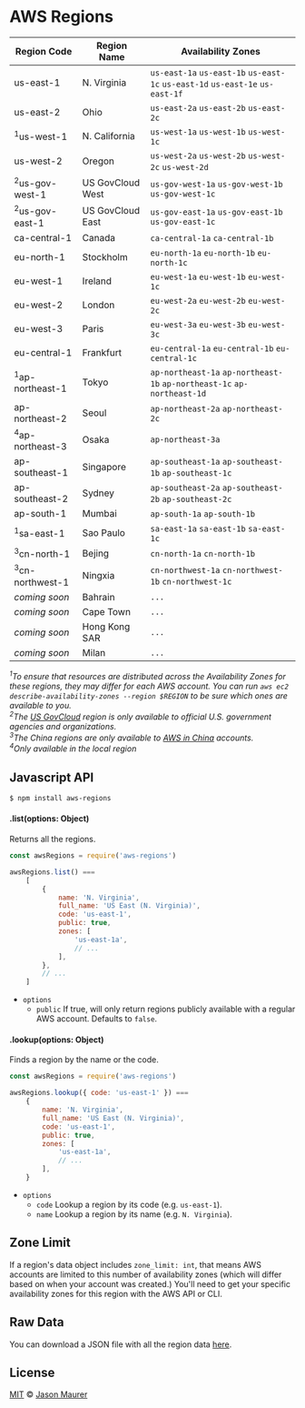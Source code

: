 # AWS Regions

| Region Code | Region Name | Availability Zones
|-------------|------------|-------------------
| us-east-1 | N. Virginia | `us-east-1a` `us-east-1b` `us-east-1c` `us-east-1d` `us-east-1e` `us-east-1f`
| us-east-2 | Ohio | `us-east-2a` `us-east-2b` `us-east-2c`
| <sup>1</sup>us-west-1 | N. California | `us-west-1a` `us-west-1b` `us-west-1c`
| us-west-2 | Oregon | `us-west-2a` `us-west-2b` `us-west-2c` `us-west-2d`
| <sup>2</sup>us-gov-west-1 | US GovCloud West | `us-gov-west-1a` `us-gov-west-1b` `us-gov-west-1c`
| <sup>2</sup>us-gov-east-1 | US GovCloud East | `us-gov-east-1a` `us-gov-east-1b` `us-gov-east-1c`
| ca-central-1 | Canada | `ca-central-1a` `ca-central-1b`
| eu-north-1 | Stockholm | `eu-north-1a` `eu-north-1b` `eu-north-1c`
| eu-west-1 | Ireland | `eu-west-1a` `eu-west-1b` `eu-west-1c`
| eu-west-2 | London | `eu-west-2a` `eu-west-2b` `eu-west-2c`
| eu-west-3 | Paris | `eu-west-3a` `eu-west-3b` `eu-west-3c`
| eu-central-1 | Frankfurt | `eu-central-1a` `eu-central-1b` `eu-central-1c`
| <sup>1</sup>ap-northeast-1 | Tokyo | `ap-northeast-1a` `ap-northeast-1b` `ap-northeast-1c` `ap-northeast-1d`
| ap-northeast-2 | Seoul | `ap-northeast-2a` `ap-northeast-2c`
| <sup>4</sup>ap-northeast-3 | Osaka | `ap-northeast-3a`
| ap-southeast-1 | Singapore | `ap-southeast-1a` `ap-southeast-1b` `ap-southeast-1c`
| ap-southeast-2 | Sydney | `ap-southeast-2a` `ap-southeast-2b` `ap-southeast-2c`
| ap-south-1 | Mumbai | `ap-south-1a` `ap-south-1b`
| <sup>1</sup>sa-east-1 | Sao Paulo | `sa-east-1a` `sa-east-1b` `sa-east-1c`
| <sup>3</sup>cn-north-1 | Bejing | `cn-north-1a` `cn-north-1b`
| <sup>3</sup>cn-northwest-1 | Ningxia | `cn-northwest-1a` `cn-northwest-1b` `cn-northwest-1c`
| *coming soon* | Bahrain | `...`
| *coming soon* | Cape Town | `...`
| *coming soon* | Hong Kong SAR | `...`
| *coming soon* | Milan | `...`

*<sup>1</sup>To ensure that resources are distributed across the Availability Zones for these regions, they may differ for each AWS account. You can run `aws ec2 describe-availability-zones --region $REGION` to be sure which ones are available to you.*  
*<sup>2</sup>The [US GovCloud](https://aws.amazon.com/govcloud-us/) region is only available to official U.S. government agencies and organizations.*  
*<sup>3</sup>The China regions are only available to [AWS in China](https://www.amazonaws.cn) accounts.*  
*<sup>4</sup>Only available in the local region*

## Javascript API

```bash
$ npm install aws-regions
```

#### .list(options: Object)

Returns all the regions.

```javascript
const awsRegions = require('aws-regions')

awsRegions.list() ===
	[
		{
			name: 'N. Virginia',
			full_name: 'US East (N. Virginia)',
			code: 'us-east-1',
			public: true,
			zones: [
				'us-east-1a',
				// ...
			],
		},
		// ...
	]
```

- `options`
	- `public` If true, will only return regions publicly available with a regular AWS account. Defaults to `false`.

#### .lookup(options: Object)

Finds a region by the name or the code.

```javascript
const awsRegions = require('aws-regions')

awsRegions.lookup({ code: 'us-east-1' }) ===
	{
		name: 'N. Virginia',
		full_name: 'US East (N. Virginia)',
		code: 'us-east-1',
		public: true,
		zones: [
			'us-east-1a',
			// ...
		],
	}
```

- `options`
	- `code` Lookup a region by its code (e.g. `us-east-1`).
	- `name` Lookup a region by its name (e.g. `N. Virginia`).

## Zone Limit

If a region's data object includes `zone_limit: int`, that means AWS accounts are limited to this number of availability zones (which will differ based on when your account was created.) You'll need to get your specific availability zones for this region with the AWS API or CLI.

## Raw Data

You can download a JSON file with all the region data [here](https://raw.githubusercontent.com/jsonmaur/aws-regions/master/regions.json).

## License

[MIT](license) © [Jason Maurer](http://maur.co)

